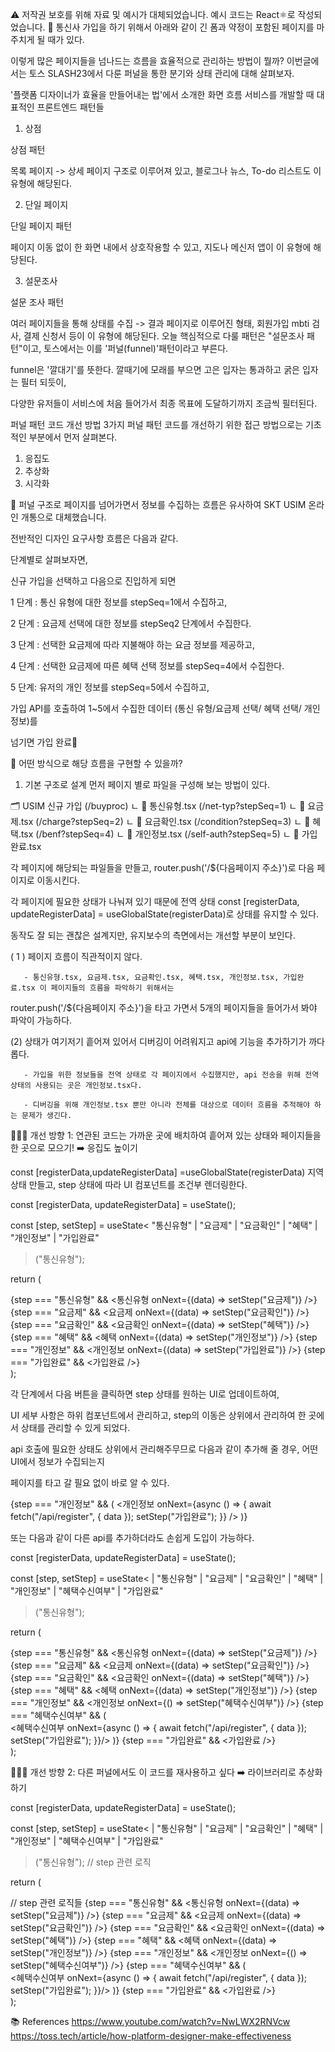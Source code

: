 ⚠️ 저작권 보호를 위해 자료 및 예시가 대체되었습니다. 예시 코드는 React⚛️로 작성되었습니다.
🫨 통신사 가입을 하기 위해서 아래와 같이 긴 폼과 약정이 포함된 페이지를 마주치게 될 때가 있다.

이렇게 많은 페이지들을 넘나드는 흐름을 효율적으로 관리하는 방법이 뭘까?
이번글에서는 토스 SLASH23에서 다룬 퍼널을 통한 분기와 상태 관리에 대해 살펴보자.

'플랫폼 디자이너가 효율을 만들어내는 법'에서 소개한 화면 흐름
서비스를 개발할 때 대표적인 프론트엔드 패턴들
1. 상점


상점 패턴


목록 페이지 -> 상세 페이지 구조로 이루어져 있고, 블로그나 뉴스, To-do 리스트도 이 유형에 해당된다.



2. 단일 페이지


단일 페이지 패턴


페이지 이동 없이 한 화면 내에서 상호작용할 수 있고, 지도나 메신저 앱이 이 유형에 해당된다.



3. 설문조사


설문 조사 패턴


여러 페이지들을 통해 상태를 수집 -> 결과 페이지로 이루어진 형태, 회원가입 mbti 검사, 결제 신청서 등이 이 유형에 해당된다. 오늘 핵심적으로 다룰 패턴은 "설문조사 패턴"이고, 토스에서는 이를 '퍼널(funnel)'패턴이라고 부른다.



funnel은 '깔대기'를 뜻한다. 깔때기에 모래를 부으면 고은 입자는 통과하고 굵은 입자는 필터 되듯이, 

다양한 유저들이 서비스에 처음 들어가서 최종 목표에 도달하기까지 조금씩 필터된다.


 퍼널 패턴 코드 개선 방법 3가지
퍼널 패턴 코드를 개선하기 위한 접근 방법으로는 기초적인 부분에서 먼저 살펴본다.
1. 응집도
2. 추상화
3. 시각화


📝  퍼널 구조로 페이지를 넘어가면서 정보를 수집하는 흐름은 유사하여 SKT USIM 온라인 개통으로 대체했습니다.



전반적인 디자인 요구사항 흐름은 다음과 같다.




단계별로 살펴보자면, 






신규 가입을 선택하고 다음으로 진입하게 되면 






























1 단계 : 통신 유형에 대한 정보를 stepSeq=1에서 수집하고,


































2 단계 : 요금제 선택에 대한 정보를 stepSeq2 단계에서 수집한다.


































3 단계 : 선택한 요금제에 따라 지불해야 하는 요금 정보를 제공하고,






































4 단계 :  선택한 요금제에 따른 혜택 선택 정보를 stepSeq=4에서 수집한다.

























5 단계: 유저의 개인 정보를 stepSeq=5에서 수집하고,

가입 API를 호출하여 1~5에서 수집한 데이터 (통신 유형/요금제 선택/ 혜택 선택/ 개인 정보)를

넘기면 가입 완료🥳





















🤔 어떤 방식으로 해당 흐름을 구현할 수 있을까?
1. 기본 구조로 설계
먼저 페이지 별로 파일을 구성해 보는 방법이 있다.

🗂️ USIM 신규 가입 (/buyproc) 
ㄴ 📄 통신유형.tsx (/net-typ?stepSeq=1)
ㄴ 📄 요금제.tsx (/charge?stepSeq=2)
ㄴ 📄 요금확인.tsx (/condition?stepSeq=3)
ㄴ 📄 혜택.tsx (/benf?stepSeq=4)
ㄴ 📄 개인정보.tsx (/self-auth?stepSeq=5)
ㄴ 📄 가입완료.tsx 


각 페이지에 해당되는 파일들을 만들고, router.push('/${다음페이지 주소}')로 다음 페이지로 이동시킨다.

각 페이지에 필요한 상태가 나눠져 있기 때문에 전역 상태  const [registerData, updateRegisterData] = useGlobalState(registerData)로 상태를 유지할 수 있다.



동작도 잘 되는 괜찮은 설계지만, 유지보수의 측면에서는 개선할 부분이 보인다.



( 1 ) 페이지 흐름이 직관적이지 않다.

       - 통신유형.tsx, 요금제.tsx, 요금확인.tsx, 혜택.tsx, 개인정보.tsx, 가입완료.tsx 이 페이지들의 흐름을 파악하기 위해서는 

 router.push('/${다음페이지 주소}')을 타고 가면서 5개의 페이지들을 들어가서 봐야 파악이 가능하다.



(2) 상태가 여기저기 흩어져 있어서 디버깅이 어려워지고 api에 기능을 추가하기가 까다롭다.

       - 가입을 위한 정보들을 전역 상태로 각 페이지에서 수집했지만, api 전송을 위해 전역상태의 사용되는 곳은 개인정보.tsx다.

       - 디버깅을 위해 개인정보.tsx 뿐만 아니라 전체를 대상으로 데이터 흐름을 추적해야 하는 문제가 생긴다.

👩🏻‍🔧 개선 방향 1: 연관된 코드는 가까운 곳에 배치하여 흩어져 있는 상태와 페이지들을 한 곳으로 모으기!  ➡️ 응집도 높이기


 const [registerData,updateRegisterData] =useGlobalState(registerData) 지역 상태 만들고, step 상태에 따라 UI 컴포넌트를 조건부 렌더링한다.

const [registerData, updateRegisterData] = useState();

const [step, setStep] = useState<
"통신유형" | "요금제" | "요금확인" | "혜택" | "개인정보" | "가입완료"
>("통신유형");

return (
<main>
{step === "통신유형" && <통신유형 onNext={(data) => setStep("요금제")} />}
{step === "요금제" && <요금제 onNext={(data) => setStep("요금확인")} />}
{step === "요금확인" && <요금확인 onNext={(data) => setStep("혜택")} />}
{step === "혜택" && <혜택 onNext={(data) => setStep("개인정보")} />}
{step === "개인정보" && <개인정보 onNext={(data) => setStep("가입완료")} />}
{step === "가입완료" && <가입완료 />}
</main>
);


각 단계에서   다음  버튼을 클릭하면 step 상태를 원하는 UI로 업데이트하여,

UI 세부 사항은 하위 컴포넌트에서 관리하고, step의 이동은 상위에서 관리하여 한 곳에서 상태를 관리할 수 있게 되었다.



api 호출에 필요한 상태도 상위에서 관리해주무므로 다음과 같이 추가해 줄 경우, 어떤 UI에서 정보가 수집되는지

페이지를 타고 갈 필요 없이 바로 알 수 있다.

{step === "개인정보" && (
    <개인정보
       onNext={async () => {
           await fetch("/api/register", { data });
          setStep("가입완료");
       }}
    />
)}


또는 다음과 같이 다른 api를 추가하더라도 손쉽게 도입이 가능하다.

const [registerData, updateRegisterData] = useState();

const [step, setStep] = useState<
| "통신유형"
| "요금제"
| "요금확인"
| "혜택"
| "개인정보"
| "혜택수신여부"
| "가입완료"
>("통신유형");

return (
     <main>
         {step === "통신유형" && <통신유형 onNext={(data) => setStep("요금제")} />}
         {step === "요금제" && <요금제 onNext={(data) => setStep("요금확인")} />}
         {step === "요금확인" && <요금확인 onNext={(data) => setStep("혜택")} />}
         {step === "혜택" && <혜택 onNext={(data) => setStep("개인정보")} />}
         {step === "개인정보" && <개인정보 onNext={() => setStep("혜택수신여부")} />}
         {step === "혜택수신여부" && (         
                  <혜택수신여부
                           onNext={async () => {
                                        await fetch("/api/register", { data });
                                        setStep("가입완료");
                           }}/>
           )}
         {step === "가입완료" && <가입완료 />}
      </main>
);



👩🏻‍🔧 개선 방향 2: 다른 퍼널에서도 이 코드를 재사용하고 싶다  ➡️ 라이브러리로 추상화하기



const [registerData, updateRegisterData] = useState();

const [step, setStep] = useState<
| "통신유형"
| "요금제"
| "요금확인"
| "혜택"
| "개인정보"
| "혜택수신여부"
| "가입완료"
>("통신유형"); // step 관련 로직

return (
     <main>
         // step 관련 로직들
         {step === "통신유형" && <통신유형 onNext={(data) => setStep("요금제")} />}
         {step === "요금제" && <요금제 onNext={(data) => setStep("요금확인")} />}
         {step === "요금확인" && <요금확인 onNext={(data) => setStep("혜택")} />}
         {step === "혜택" && <혜택 onNext={(data) => setStep("개인정보")} />}
         {step === "개인정보" && <개인정보 onNext={() => setStep("혜택수신여부")} />}
         {step === "혜택수신여부" && (         
                  <혜택수신여부
                           onNext={async () => {
                                        await fetch("/api/register", { data });
                                        setStep("가입완료");
                           }}/>
           )}
         {step === "가입완료" && <가입완료 />}
      </main>
);


📚 References
https://www.youtube.com/watch?v=NwLWX2RNVcw
https://toss.tech/article/how-platform-designer-make-effectiveness

